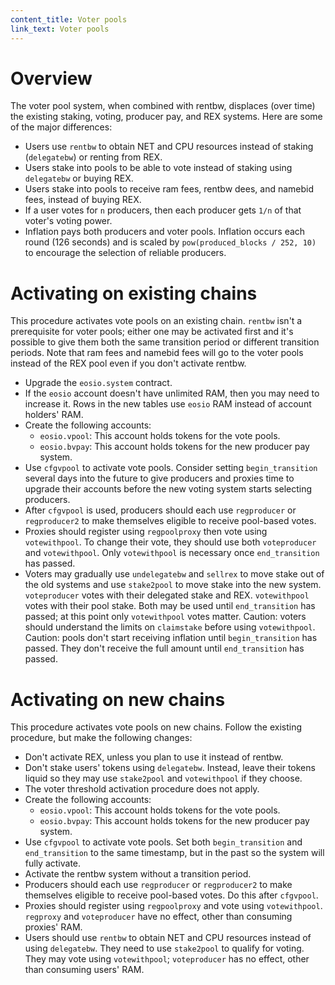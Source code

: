 ```yaml
---
content_title: Voter pools
link_text: Voter pools
---
```


# Overview

The voter pool system, when combined with rentbw, displaces (over time) the existing staking, voting, producer pay, and REX systems. Here are some of the major differences:

* Users use `rentbw` to obtain NET and CPU resources instead of staking (`delegatebw`) or renting from REX.
* Users stake into pools to be able to vote instead of staking using `delegatebw` or buying REX.
* Users stake into pools to receive ram fees, rentbw dees, and namebid fees, instead of buying REX.
* If a user votes for `n` producers, then each producer gets `1/n` of that voter's voting power.
* Inflation pays both producers and voter pools. Inflation occurs each round (126 seconds) and is scaled by `pow(produced_blocks / 252, 10)` to encourage the selection of reliable producers.

# Activating on existing chains

This procedure activates vote pools on an existing chain. `rentbw` isn't a prerequisite for voter pools; either one may be activated first and it's possible to give them both the same transition period or different transition periods. Note that ram fees and namebid fees will go to the voter pools instead of the REX pool even if you don't activate rentbw.

* Upgrade the `eosio.system` contract.
* If the `eosio` account doesn't have unlimited RAM, then you may need to increase it. Rows in the new tables use `eosio` RAM instead of account holders' RAM.
* Create the following accounts:
  * `eosio.vpool`: This account holds tokens for the vote pools.
  * `eosio.bvpay`: This account holds tokens for the new producer pay system.
* Use `cfgvpool` to activate vote pools. Consider setting `begin_transition` several days into the future to give producers and proxies time to upgrade their accounts before the new voting system starts selecting producers.
* After `cfgvpool` is used, producers should each use `regproducer` or `regproducer2` to make themselves eligible to receive pool-based votes.
* Proxies should register using `regpoolproxy` then vote using `votewithpool`. To change their vote, they should use both `voteproducer` and `votewithpool`. Only `votewithpool` is necessary once `end_transition` has passed.
* Voters may gradually use `undelegatebw` and `sellrex` to move stake out of the old systems and use `stake2pool` to move stake into the new system. `voteproducer` votes with their delegated stake and REX. `votewithpool` votes with their pool stake. Both may be used until `end_transition` has passed; at this point only `votewithpool` votes matter. Caution: voters should understand the limits on `claimstake` before using `votewithpool`. Caution: pools don't start receiving inflation until `begin_transition` has passed. They don't receive the full amount until `end_transition` has passed.

# Activating on new chains

This procedure activates vote pools on new chains. Follow the existing procedure, but make the following changes:

* Don't activate REX, unless you plan to use it instead of rentbw.
* Don't stake users' tokens using `delegatebw`. Instead, leave their tokens liquid so they may use `stake2pool` and `votewithpool` if they choose.
* The voter threshold activation procedure does not apply.
* Create the following accounts:
  * `eosio.vpool`: This account holds tokens for the vote pools.
  * `eosio.bvpay`: This account holds tokens for the new producer pay system.
* Use `cfgvpool` to activate vote pools. Set both `begin_transition` and `end_transition` to the same timestamp, but in the past so the system will fully activate.
* Activate the rentbw system without a transition period.
* Producers should each use `regproducer` or `regproducer2` to make themselves eligible to receive pool-based votes. Do this after `cfgvpool`.
* Proxies should register using `regpoolproxy` and vote using `votewithpool`. `regproxy` and `voteproducer` have no effect, other than consuming proxies' RAM.
* Users should use `rentbw` to obtain NET and CPU resources instead of using `delegatebw`. They need to use `stake2pool` to qualify for voting. They may vote using `votewithpool`; `voteproducer` has no effect, other than consuming users' RAM.
